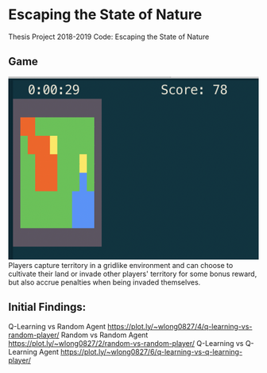 # Escaping the State of Nature
Thesis Project 2018-2019 Code: Escaping the State of Nature

## Game
![State of Nature SSD](https://raw.githubusercontent.com/wlong0827/state_of_nature/master/img/game.png)
Players capture territory in a gridlike environment and can choose to cultivate their land or invade other players' territory for some bonus reward, but also accrue penalties when being invaded themselves.

## Initial Findings:
Q-Learning vs Random Agent
https://plot.ly/~wlong0827/4/q-learning-vs-random-player/
Random vs Random Agent
https://plot.ly/~wlong0827/2/random-vs-random-player/
Q-Learning vs Q-Learning Agent
https://plot.ly/~wlong0827/6/q-learning-vs-q-learning-player/

